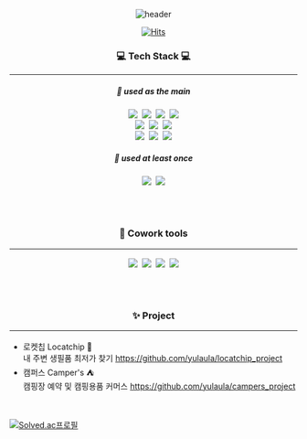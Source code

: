<!--
**jjjjeeee/jjjjeeee** is a ✨ _special_ ✨ repository because its `README.md` (this file) appears on your GitHub profile.

Here are some ideas to get you started:

- 🔭 I’m currently working on ...
- 🌱 I’m currently learning ...
- 👯 I’m looking to collaborate on ...
- 🤔 I’m looking for help with ...
- 💬 Ask me about ...
- 📫 How to reach me: ...
- 😄 Pronouns: ...
- ⚡ Fun fact: ...
-->


<div align="center">
 
 
![header](https://capsule-render.vercel.app/api?type=waving&color=A3DCBE&height=250&section=header&text=yulaula%20&fontSize=90&animation=fadeIn&fontAlignY=38&desc=%20&descAlignY=62&descAlign=62)


 
[![Hits](https://hits.seeyoufarm.com/api/count/incr/badge.svg?url=https%3A%2F%2Fgithub.com%2Fjjjjeeee%2520%2F%2520Portfolio&count_bg=%23FFCFCF&title_bg=%23FC7F7F&icon=&icon_color=%23E7E7E7&title=hits&edge_flat=false)](https://github.com/jjjjeeee/Portfolio)

  
### :computer: **Tech Stack** :computer:<br><hr>
##### :deciduous_tree: **used as the main**<br>
<img src="https://img.shields.io/badge/Java-007396?style=flat-square&logo=Java&logoColor=white"/></a>&nbsp;
<img src="https://img.shields.io/badge/HTML5-E34F26?style=flat-square&logo=HTML5&logoColor=white"/></a>&nbsp;
<img src="https://img.shields.io/badge/CSS3-1572B6?style=flat-square&logo=CSS3&logoColor=white"/></a>&nbsp;
<img src="https://img.shields.io/badge/JavaScript-F7DF1E?style=flat-square&logo=JavaScript&logoColor=white"/></a><br>
<img src="https://img.shields.io/badge/Bootstrap-7952B3?style=flat-square&logo=Bootstrap&logoColor=white"/></a>&nbsp;
<img src="https://img.shields.io/badge/Spring-6DB33F?style=flat-square&logo=Spring&logoColor=white"/></a>&nbsp;
<img src="https://img.shields.io/badge/Oracle-F80000?style=flat-square&logo=Oracle&logoColor=white"/></a><br>
<img src="https://img.shields.io/badge/Eclipse IDE-2C2255?style=flat-square&logo=Eclipse&logoColor=white"/></a>&nbsp;
<img src="https://img.shields.io/badge/Visual Studio Code-007ACC?style=flat-square&logo=VSCode&logoColor=white"/></a>&nbsp;
<img src="https://img.shields.io/badge/Apache Tomcat-F8DC75?style=flat-square&logo=Apache Tomcat&logoColor=white"/></a><br>


##### :seedling: **used at least once**<br>
<img src="https://img.shields.io/badge/C-A8B9CC?style=flat-square&logo=C&logoColor=white"/></a>&nbsp;
<img src="https://img.shields.io/badge/C++-00599C?style=flat-square&logo=C++&logoColor=white"/></a>

<br><br>

###  :dancers: **Cowork tools**<br><hr>
<img src="https://img.shields.io/badge/GitHub-181717?style=flat-square&logo=GitHub&logoColor=white"/></a>&nbsp;
<img src="https://img.shields.io/badge/Zoom-2D8CFF?style=flat-square&logo=Zoom&logoColor=white"/></a>&nbsp;
<img src="https://img.shields.io/badge/Slack-4A154B?style=flat-square&logo=Slack&logoColor=white"/></a>&nbsp;
<img src="https://img.shields.io/badge/Jira-0052CC?style=flat-square&logo=Jira&logoColor=white"/></a>

</div>
<br><br>

<div align="center">

### :sparkles: Project <br><hr>
 
</div>

+ 로켓칩 Locatchip :rocket: <br>
내 주변 생필품 최저가 찾기 https://github.com/yulaula/locatchip_project
+ 캠퍼스 Camper's :tent: <br>
캠핑장 예약 및 캠핑용품 커머스 https://github.com/yulaula/campers_project
 

<br><br>
[![Solved.ac프로필](http://mazassumnida.wtf/api/v2/generate_badge?boj=yula_ula)](https://solved.ac/yula_ula)

